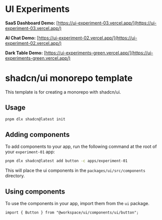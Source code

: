 # UI Experiments

**SaaS Dashboard Demo:** [https://ui-experiment-03.vercel.app/](https://ui-experiment-03.vercel.app/)

**AI Chat Demo:** [https://ui-experiment-02.vercel.app/](https://ui-experiment-02.vercel.app/)

**Dark Table Demo:** [https://ui-experiments-green.vercel.app/](https://ui-experiments-green.vercel.app/)

# shadcn/ui monorepo template

This template is for creating a monorepo with shadcn/ui.

## Usage

```bash
pnpm dlx shadcn@latest init
```

## Adding components

To add components to your app, run the following command at the root of your `experiment-01` app:

```bash
pnpm dlx shadcn@latest add button -c apps/experiment-01
```

This will place the ui components in the `packages/ui/src/components` directory.

## Using components

To use the components in your app, import them from the `ui` package.

```tsx
import { Button } from "@workspace/ui/components/ui/button";
```
